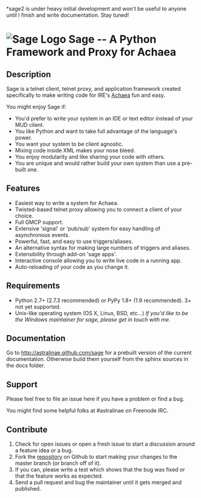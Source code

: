 *sage2 is under heavy initial development and won't be useful to anyone until I finish and write documentation. Stay tuned!

![Sage Logo](https://raw.github.com/astralinae/sage/master/docs/source/_static/logo-full.png)
Sage -- A Python Framework and Proxy for Achaea
===============================================

## Description

Sage is a telnet client, telnet proxy, and application framework created specifically to make writing code for IRE's [Achaea](http://achaea.com) fun and easy.

You might enjoy Sage if:

* You'd prefer to write your system in an IDE or text editor instead of your MUD client.
* You like Python and want to take full advantage of the language's power.
* You want your system to be client agnostic.
* Mixing code inside XML makes your nose bleed.
* You enjoy modularity and like sharing your code with others.
* You are unique and would rather build your own system than use a pre-built one.

## Features

* Easiest way to write a system for Achaea.
* Twisted-based telnet proxy allowing you to connect a client of your choice.
* Full GMCP support.
* Extensive 'signal' or 'pub/sub' system for easy handling of asynchronous events.
* Powerful, fast, and easy to use triggers/aliases.
* An alternative syntax for making large numbers of triggers and aliases.
* Extensibility through add-on 'sage apps'.
* Interactive console allowing you to write live code in a running app.
* Auto-reloading of your code as you change it.

## Requirements
- Python 2.7+ (2.7.3 recommended) or PyPy 1.8+ (1.9 recommended). 3+ not yet supported.
- Unix-like operating system (OS X, Linux, BSD, etc...)
_If you'd like to be the Windows maintainer for sage, please get in touch with me._

## Documentation
Go to http://astralinae.github.com/sage for a prebuilt version of the current documentation. Otherwise build them yourself from the sphinx sources in the docs folder.

## Support
Please feel free to file an issue here if you have a problem or find a bug.

You might find some helpful folks at \#astralinae on Freenode IRC.

## Contribute
1. Check for open issues or open a fresh issue to start a discussion around a feature idea or a bug.
2. Fork the [repository](http://github.com/astralinae/sage) on Github to start making your changes to the master branch (or branch off of it).
3. If you can, please write a test which shows that the bug was fixed or that the feature works as expected.
4. Send a pull request and bug the maintainer until it gets merged and published.
